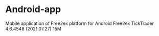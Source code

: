 # Android-app
Mobile application of Free2ex platform for Android
Free2ex TickTrader
4.6.4548 (2021.07.27)
15M
